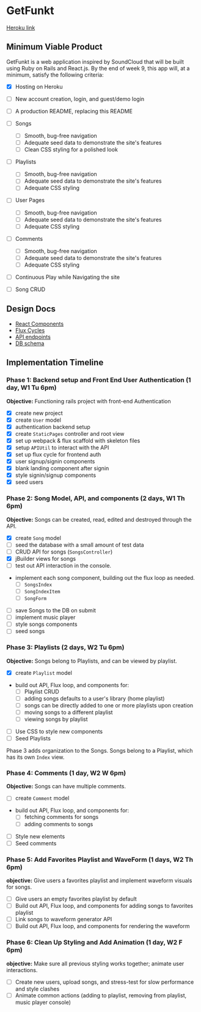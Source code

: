 # GetFunkt

[Heroku link](http://getfunkt.herokuapp.com/)

## Minimum Viable Product

GetFunkt is a web application inspired by SoundCloud that will be built using Ruby on Rails and React.js.
By the end of week 9, this app will, at a minimum, satisfy the following criteria:

- [x] Hosting on Heroku
- [ ] New account creation, login, and guest/demo login
- [ ] A production README, replacing this README
- [ ] Songs
  - [ ] Smooth, bug-free navigation
  - [ ] Adequate seed data to demonstrate the site's features
  - [ ] Clean CSS styling for a polished look
- [ ] Playlists
  - [ ] Smooth, bug-free navigation
  - [ ] Adequate seed data to demonstrate the site's features
  - [ ] Adequate CSS styling
- [ ] User Pages
  - [ ] Smooth, bug-free navigation
  - [ ] Adequate seed data to demonstrate the site's features
  - [ ] Adequate CSS styling
- [ ] Comments
  - [ ] Smooth, bug-free navigation
  - [ ] Adequate seed data to demonstrate the site's features
  - [ ] Adequate CSS styling
- [ ] Continuous Play while Navigating the site
- [ ] Song CRUD


## Design Docs

* [React Components][components]
* [Flux Cycles][flux-cycles]
* [API endpoints][api-endpoints]
* [DB schema][schema]

[components]: docs/components.md
[flux-cycles]: docs/flux-cycles.md
[api-endpoints]: docs/api-endpoints.md
[schema]: docs/schema.md


## Implementation Timeline

### Phase 1: Backend setup and Front End User Authentication (1 day, W1 Tu 6pm)

**Objective:** Functioning rails project with front-end Authentication

- [x] create new project
- [x] create `User` model
- [x] authentication backend setup
- [x] create `StaticPages` controller and root view
- [x] set up webpack & flux scaffold with skeleton files
- [x] setup `APIUtil` to interact with the API
- [x] set up flux cycle for frontend auth
- [x] user signup/signin components
- [x] blank landing component after signin
- [x] style signin/signup components
- [x] seed users

### Phase 2: Song Model, API, and components (2 days, W1 Th 6pm)

**Objective:** Songs can be created, read, edited and destroyed through
the API.

- [x] create `Song` model
- [ ] seed the database with a small amount of test data
- [ ] CRUD API for songs (`SongsController`)
- [x] jBuilder views for songs
- [ ] test out API interaction in the console.
- implement each song component, building out the flux loop as needed.
  - [ ] `SongsIndex`
  - [ ] `SongIndexItem`
  - [ ] `SongForm`
- [ ] save Songs to the DB on submit
- [ ] implement music player
- [ ] style songs components
- [ ] seed songs

### Phase 3: Playlists (2 days, W2 Tu 6pm)

**Objective:** Songs belong to Playlists, and can be viewed by playlist.

- [x] create `Playlist` model
- build out API, Flux loop, and components for:
  - [ ] Playlist CRUD
  - [ ] adding songs defaults to a user's library (home playlist)
  - [ ] songs can be directly added to one or more playlists upon creation
  - [ ] moving songs to a different playlist
  - [ ] viewing songs by playlist
- [ ] Use CSS to style new components
- [ ] Seed Playlists

Phase 3 adds organization to the Songs. Songs belong to a Playlist,
which has its own `Index` view.

### Phase 4: Comments (1 day, W2 W 6pm)

**Objective:** Songs can have multiple comments.

- [ ] create `Comment` model
- build out API, Flux loop, and components for:
  - [ ] fetching comments for songs
  - [ ] adding comments to songs
- [ ] Style new elements
- [ ] Seed comments

### Phase 5: Add Favorites Playlist and WaveForm (1 days, W2 Th 6pm)

**objective:** Give users a favorites playlist and implement waveform visuals for songs.

- [ ] Give users an empty favorites playlist by default
- [ ] Build out API, Flux loop, and components for adding songs to favorites playlist
- [ ] Link songs to waveform generator API
- [ ] Build out API, Flux loop, and components for rendering the waveform

### Phase 6: Clean Up Styling and Add Animation (1 day, W2 F 6pm)

**objective:** Make sure all previous styling works together; animate user interactions.

- [ ] Create new users, upload songs, and stress-test for slow performance and style clashes
- [ ] Animate common actions (adding to playlist, removing from playlist, music player console)

[phase-one]: docs/phases/phase1.md
[phase-two]: docs/phases/phase2.md
[phase-three]: docs/phases/phase3.md
[phase-four]: docs/phases/phase4.md
[phase-five]: docs/phases/phase5.md
[phase-six]: docts/phases/phase6.md
